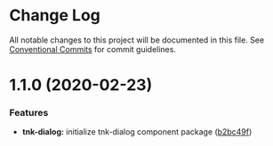 # Change Log

All notable changes to this project will be documented in this file.
See [Conventional Commits](https://conventionalcommits.org) for commit guidelines.

# 1.1.0 (2020-02-23)


### Features

* **tnk-dialog:** initialize tnk-dialog component package ([b2bc49f](https://github.com/dkk94/tunaiku-ui/commit/b2bc49f37e22699fa139e822f1f8515a34940333))
